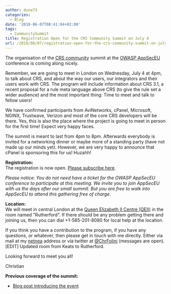 ```yaml
---
author: dune73
categories:
  - Blog
date: '2018-06-07T08:41:04+02:00'
tags:
  - CommunitySummit
title: Registration Open for the CRS Community Summit on July 4
url: /2018/06/07/registration-open-for-the-crs-community-summit-on-july-4/
---
```



The organisation of the [CRS community](https://coreruleset.org/20180320/save-the-date-crs-community-summit-on-july-4-2018/) summit at the [OWASP AppSecEU](https://2018.appsec.eu/) conference is coming along nicely.

Remember, we are going to meet in London on Wednesday, July 4 at 4pm, to talk about CRS, and about the way our users, our integrators and their users work with CRS. The program will include information about CRS 3.1, a recent proposal for a rule meta language above CRS (to give the rule set a wider audience) and the most important thing: Time to meet and talk to fellow users!

We have confirmed participants from AviNetworks, cPanel, Microsoft, NGINX, Trustwave, Verizon and most of the core CRS developers will be there. Yes, this is also the place where the project is going to meet in person for the first time! Expect very happy faces.

The summit is meant to last from 4pm to 8pm. Afterwards everybody is invited for a networking dinner or maybe more of a standing party (have not made up our minds yet). However, we are very happy to announce that cPanel is sponsoring this for us! Huzahh!

**Registration:**  
The registration is now open. [Please subscribe here](https://appseceurope2018a.sched.com/event/ExsQ/modsec-crs-community-summit).

*Please notice: You do not need have a ticket for the OWASP AppSecEU conference to participate at this meeting. We invite you to join AppSecEU with us the days after our small summit. But you are free to walk into AppSecEU to attend this gathering free of charge.*

**Location:**  
We will meet in central London at the [Queen Elizabeth II Centre (QEII)](https://qeiicentre.london) in the room named "Rutherford". If there should be any problem getting there and joining us, then you can dial +1-585-201-8080 for local help at the location.

If you think you have a contribution to the program, if you have any questions, or whatever, then please get in touch with me directly. Either via mail at my [netnea](https://www.netnea.com) address or via twitter at [@ChrFolini](https://twitter.com/ChrFolini) (messages are open).  
\[EDIT\] Updated room from Keats to Rutherford.

Looking forward to meet you all!

Christian

**Previous coverage of the summit:**

- [Blog post introducing the event](https://coreruleset.org/20180320/save-the-date-crs-community-summit-on-july-4-2018/)
